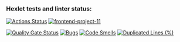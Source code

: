 ### Hexlet tests and linter status:
[![Actions Status](https://github.com/anilopchisak/frontend-project-11/actions/workflows/hexlet-check.yml/badge.svg)](https://github.com/anilopchisak/frontend-project-11/actions) 
[![frontend-project-11](https://github.com/anilopchisak/frontend-project-11/actions/workflows/frontend-project-11.yml/badge.svg)](https://github.com/anilopchisak/frontend-project-11/actions/workflows/frontend-project-11.yml)

[![Quality Gate Status](https://sonarcloud.io/api/project_badges/measure?project=anilopchisak_frontend-project-11&metric=alert_status)](https://sonarcloud.io/summary/new_code?id=anilopchisak_frontend-project-11)
[![Bugs](https://sonarcloud.io/api/project_badges/measure?project=anilopchisak_frontend-project-11&metric=bugs)](https://sonarcloud.io/summary/new_code?id=anilopchisak_frontend-project-11)
[![Code Smells](https://sonarcloud.io/api/project_badges/measure?project=anilopchisak_frontend-project-11&metric=code_smells)](https://sonarcloud.io/summary/new_code?id=anilopchisak_frontend-project-11)
[![Duplicated Lines (%)](https://sonarcloud.io/api/project_badges/measure?project=anilopchisak_frontend-project-11&metric=duplicated_lines_density)](https://sonarcloud.io/summary/new_code?id=anilopchisak_frontend-project-11)

